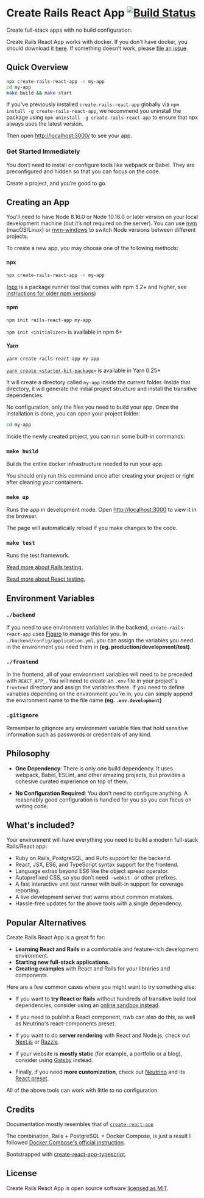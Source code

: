 # Create Rails React App  [![Build Status](https://travis-ci.com/carlosarias1992/create-rails-react-app.svg?token=PXQSTSbcuzTt1ugrMp75&branch=master)](https://travis-ci.com/carlosarias1992/create-rails-react-app)

Create full-stack apps with no build configuration.

Create Rails React App works with docker.
If you don't have docker, you should download it [here](https://www.docker.com/products/docker-desktop).
If something doesn’t work, please [file an issue](https://github.com/carlosarias1992/create-rails-react-app/issues/new).

## Quick Overview

```bash
npx create-rails-react-app -n my-app
cd my-app
make build && make start
```

If you've previously installed `create-rails-react-app` globally via `npm install -g create-rails-react-app`, we recommend you uninstall the package using `npm uninstall -g create-rails-react-app` to ensure that npx always uses the latest version.

Then open [http://localhost:3000/](http://localhost:3000/) to see your app.

### Get Started Immediately
You don’t need to install or configure tools like webpack or Babel.
They are preconfigured and hidden so that you can focus on the code.

Create a project, and you’re good to go.

## Creating an App
You’ll need to have Node 8.16.0 or Node 10.16.0 or later version on your local development machine (but it’s not required on the server). You can use [nvm](https://github.com/nvm-sh/nvm#installation) (macOS/Linux) or [nvm-windows](https://github.com/coreybutler/nvm-windows#node-version-manager-nvm-for-windows) to switch Node versions between different projects.

To create a new app, you may choose one of the following methods:

#### npx
```bash
npx create-rails-react-app -n my-app
```
([npx](https://medium.com/@maybekatz/introducing-npx-an-npm-package-runner-55f7d4bd282b) is a package runner tool that comes with npm 5.2+ and higher, see [instructions for older npm versions](https://github.com/carlosarias1992/create-rails-react-app/blob/master/instructions.md))

#### npm
```bash
npm init rails-react-app my-app
```
`npm init <initializer>` is available in npm 6+

#### Yarn
```bash
yarn create rails-react-app my-app
```
[`yarn create <starter-kit-package>`](https://yarnpkg.com/lang/en/docs/cli/create/) is available in Yarn 0.25+

It will create a directory called `my-app` inside the current folder.
Inside that directory, it will generate the initial project structure and install the transitive dependencies.

No configuration, only the files you need to build your app.
Once the installation is done, you can open your project folder:

```bash
cd my-app
```

Inside the newly created project, you can run some built-in commands:

### `make build`
Builds the entire docker infrastructure needed to run your app.

You should only run this command once after creating your project or right after cleaning your containers.

### `make up`
Runs the app in development mode.
Open [http://localhost:3000](http://localhost:3000) to view it in the browser.

The page will automatically reload if you make changes to the code.

### `make test`
Runs the test framework.

[Read more about Rails testing.](https://guides.rubyonrails.org/testing.html)

[Read more about React testing.](https://create-react-app.dev/docs/running-tests/)

## Environment Variables

### `./backend`

If you need to use environment variables in the backend, `create-rails-react-app` uses [Figaro](https://github.com/laserlemon/figaro) to manage this for you. In `./backend/config/application.yml`, you can assign the variables you need in the environment you need them in __(eg. production/development/test)__.

### `./frontend`

In the frontend, all of your environment variables will need to be preceded with `REACT_APP_`. You will need to create an `.env` file in your project's `frontend` directory and assign the variables there. If you need to define variables depending on the environment you're in, you can simply append the environment name to the file name __(eg. `.env.development`)__

### `.gitignore`

Remember to gitignore any environment variable files that hold sensitive information such as passwords or credentials of any kind.

## Philosophy
* **One Dependency**: There is only one build dependency. It uses webpack, Babel, ESLint, and other amazing projects, but provides a cohesive curated experience on top of them.

* **No Configuration Required**: You don't need to configure anything. A reasonably good configuration is handled for you so you can focus on writing code.

## What's included?

Your environment will have everything you need to build a modern full-stack Rails/React app:

* Ruby on Rails, PostgreSQL, and Rufo support for the backend.
* React, JSX, ES6, and TypeScript syntax support for the frontend.
* Language extras beyond ES6 like the object spread operator.
* Autoprefixed CSS, so you don’t need` -webkit-` or other prefixes.
* A fast interactive unit test runner with built-in support for coverage reporting.
* A live development server that warns about common mistakes.
* Hassle-free updates for the above tools with a single dependency.

## Popular Alternatives
Create Rails React App is a great fit for:

* **Learning React and Rails** in a comfortable and feature-rich development environment.
* **Starting new full-stack applications.**
* **Creating examples** with React and Rails for your libraries and components.

Here are a few common cases where you might want to try something else:

* If you want to **try React or Rails** without hundreds of transitive build tool dependencies, consider using an [online sandbox instead](https://codesandbox.io/s/new).

* If you need to publish a React component, nwb can also do this, as well as Neutrino's react-components preset.

* If you want to do **server rendering** with React and Node.js, check out [Next.js](https://github.com/zeit/next.js/) or [Razzle](https://github.com/jaredpalmer/razzle). 

* If your website is **mostly static** (for example, a portfolio or a blog), consider using [Gatsby](https://www.gatsbyjs.org/) instead. 

* Finally, if you need **more customization**, check out [Neutrino](https://neutrinojs.org/) and its [React preset](https://neutrinojs.org/packages/react/).

All of the above tools can work with little to no configuration.

## Credits
Documentation mostly resembles that of [`create-react-app`](https://github.com/facebook/create-react-app)

The combination, Rails + PostgreSQL + Docker Compose, is just a result I followed [Docker Compose's official instruction](https://docs.docker.com/compose/rails/).

Bootstrapped with [create-react-app-typescript](https://github.com/wmonk/create-react-app-typescript).

## License
Create Rails React App is open source software [licensed as MIT](https://github.com/carlosarias1992/create-rails-react-app/blob/master/LICENSE).
